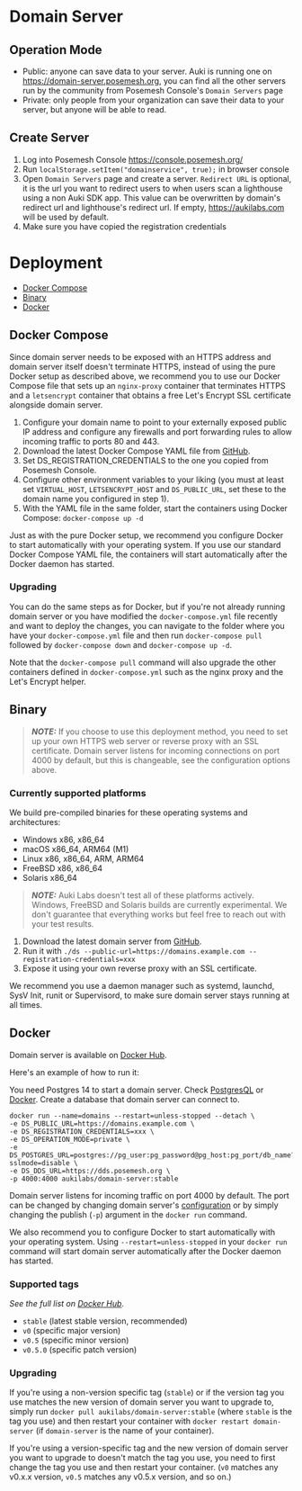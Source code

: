 # Domain Server
## Operation Mode
- Public: anyone can save data to your server. Auki is running one on https://domain-server.posemesh.org, you can find all the other servers run by the community from Posemesh Console's `Domain Servers` page
- Private: only people from your organization can save their data to your server, but anyone will be able to read.

## Create Server
1. Log into Posemesh Console https://console.posemesh.org/
2. Run `localStorage.setItem("domainservice", true);` in browser console
3. Open `Domain Servers` page and create a server. `Redirect URL` is optional, it is the url you want to redirect users to when users scan a lighthouse using a non Auki SDK app. This value can be overwritten by domain's redirect url and lighthouse's redirect url. If empty, https://aukilabs.com will be used by default.
4. Make sure you have copied the registration credentials

# Deployment

- [Docker Compose](#docker-compose)
- [Binary](#binary)
- [Docker](#docker)

## Docker Compose

Since domain server needs to be exposed with an HTTPS address and domain server itself doesn't terminate HTTPS, instead of using the pure Docker setup as described above, we recommend you to use our Docker Compose file that sets up an `nginx-proxy` container that terminates HTTPS and a `letsencrypt` container that obtains a free Let's Encrypt SSL certificate alongside domain server.

1. Configure your domain name to point to your externally exposed public IP address and configure any firewalls and port forwarding rules to allow incoming traffic to ports 80 and 443.
2. Download the latest Docker Compose YAML file from [GitHub](https://github.com/aukilabs/domains/blob/main/docker-compose.yml).
3. Set DS_REGISTRATION_CREDENTIALS to the one you copied from Posemesh Console.
4. Configure other environment variables to your liking (you must at least set `VIRTUAL_HOST`, `LETSENCRYPT_HOST` and `DS_PUBLIC_URL`, set these to the domain name you configured in step 1).
4. With the YAML file in the same folder, start the containers using Docker Compose: `docker-compose up -d`

Just as with the pure Docker setup, we recommend you configure Docker to start automatically with your operating system. If you use our standard Docker Compose YAML file, the containers will start automatically after the Docker daemon has started.

### Upgrading

You can do the same steps as for Docker, but if you're not already running domain server or you have modified the `docker-compose.yml` file recently and want to deploy the changes, you can navigate to the folder where you have your `docker-compose.yml` file and then run `docker-compose pull` followed by `docker-compose down` and `docker-compose up -d`.

Note that the `docker-compose pull` command will also upgrade the other containers defined in `docker-compose.yml` such as the nginx proxy and the Let's Encrypt helper.

## Binary

> **_NOTE:_** If you choose to use this deployment method, you need to set up your own HTTPS web server or reverse proxy with an SSL certificate. Domain server listens for incoming connections on port 4000 by default, but this is changeable, see the configuration options above.

### Currently supported platforms

We build pre-compiled binaries for these operating systems and architectures:

- Windows x86, x86_64
- macOS x86_64, ARM64 (M1)
- Linux x86, x86_64, ARM, ARM64
- FreeBSD x86, x86_64
- Solaris x86_64

> **_NOTE:_** Auki Labs doesn't test all of these platforms actively. Windows, FreeBSD and Solaris builds are currently experimental. We don't guarantee that everything works but feel free to reach out with your test results.

1. Download the latest domain server from [GitHub](https://github.com/aukilabs/domains/releases).
2. Run it with `./ds --public-url=https://domains.example.com --registration-credentials=xxx`
3. Expose it using your own reverse proxy with an SSL certificate.

We recommend you use a daemon manager such as systemd, launchd, SysV Init, runit or Supervisord, to make sure domain server stays running at all times.

## Docker

Domain server is available on [Docker Hub](https://hub.docker.com/r/aukilabs/domain-server).

Here's an example of how to run it:

You need Postgres 14 to start a domain server. Check [PostgresQL](https://www.postgresql.org/download/) or [Docker](https://hub.docker.com/_/postgres). Create a database that domain server can connect to.

```shell
docker run --name=domains --restart=unless-stopped --detach \
-e DS_PUBLIC_URL=https://domains.example.com \
-e DS_REGISTRATION_CREDENTIALS=xxx \
-e DS_OPERATION_MODE=private \
-e DS_POSTGRES_URL=postgres://pg_user:pg_password@pg_host:pg_port/db_name?sslmode=disable \
-e DS_DDS_URL=https://dds.posemesh.org \
-p 4000:4000 aukilabs/domain-server:stable
```

Domain server listens for incoming traffic on port 4000 by default. The port can be changed by
changing domain server's [configuration](configuration.md) or by simply changing the publish
(`-p`) argument in the `docker run` command.

We also recommend you to configure Docker to start automatically with your operating system. Using `--restart=unless-stopped` in your `docker run` command will start domain server automatically after the Docker daemon has started.

### Supported tags

_See the full list on [Docker Hub](https://hub.docker.com/r/aukilabs/domain-server)._

- `stable` (latest stable version, recommended)
- `v0` (specific major version)
- `v0.5` (specific minor version)
- `v0.5.0` (specific patch version)

### Upgrading

If you're using a non-version specific tag (`stable`) or if the version tag you use matches the new version of domain server you want to upgrade to, simply run `docker pull aukilabs/domain-server:stable` (where `stable` is the tag you use) and then restart your container with `docker restart domain-server` (if `domain-server` is the name of your container).

If you're using a version-specific tag and the new version of domain server you want to upgrade to doesn't match the tag you use, you need to first change the tag you use and then restart your container. (`v0` matches any v0.x.x version, `v0.5` matches any v0.5.x version, and so on.)
